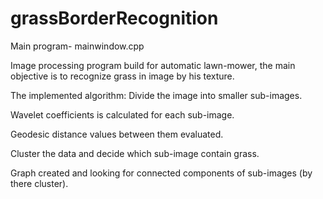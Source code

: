 # grassBorderRecognition
Main program- mainwindow.cpp

Image processing program build for automatic lawn-mower, the main objective is to recognize grass in image by his texture.

The implemented algorithm:
Divide the image into smaller sub-images.

Wavelet coefficients is calculated for each sub-image.

Geodesic distance values between them evaluated.

Cluster the data and decide which sub-image contain grass.

Graph created and looking for connected components of sub-images (by there cluster).
